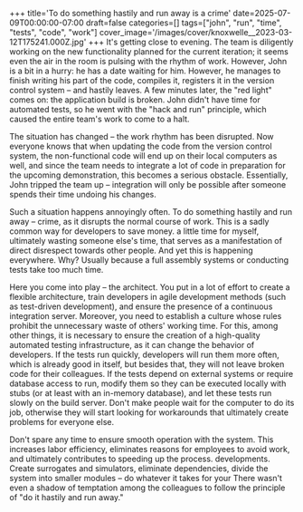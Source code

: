 +++
title='To do something hastily and run away is a crime'
date=2025-07-09T00:00:00-07:00
draft=false
categories=[]
tags=["john", "run", "time", "tests", "code", "work"]
cover_image='/images/cover/knoxwelle__2023-03-12T175241.000Z.jpg'
+++
It's getting close to evening. The team is diligently working on the new functionality planned for the current iteration; it seems even the air in the room is pulsing with the rhythm of work. However, John is a bit in a hurry: he has a date waiting for him. However, he manages to finish writing his part of the code, compiles it, registers it in the version control system – and hastily leaves.
A few minutes later, the "red light" comes on: the application build is broken. John didn't have time for automated tests, so he went with the "hack and run" principle, which caused the entire team's work to come to a halt.

The situation has changed – the work rhythm has been disrupted. Now everyone knows that when updating the code from the version control system, the non-functional code will end up on their local computers as well, and since the team needs to integrate a lot of code in preparation for the upcoming demonstration, this becomes a serious obstacle. Essentially, John tripped the team up – integration will only be possible after someone spends their time undoing his changes.

Such a situation happens annoyingly often. To do something hastily and run away –
crime, as it disrupts the normal course of work.
This is a sadly common way for developers to save money.
a little time for myself, ultimately wasting someone else's time,
that serves as a manifestation of direct disrespect towards other people. And yet this
is happening everywhere. Why? Usually because a full assembly
systems or conducting tests take too much time.

Here you come into play – the architect. You put in a lot of effort to create a flexible architecture, train developers in agile development methods (such as test-driven development), and ensure the presence of a continuous integration server. Moreover, you need to establish a culture whose rules prohibit the unnecessary waste of others' working time. For this, among other things, it is necessary to ensure the creation of a high-quality automated testing infrastructure, as it can change the behavior of developers. If the tests run quickly, developers will run them more often, which is already good in itself, but besides that, they will not leave broken code for their colleagues. If the tests depend on external systems or require database access to run, modify them so they can be executed locally with stubs (or at least with an in-memory database), and let these tests run slowly on the build server. Don't make people wait for the computer to do its job, otherwise they will start looking for workarounds that ultimately create problems for everyone else.

Don't spare any time to ensure smooth operation with the system.
This increases labor efficiency, eliminates reasons for employees to avoid work, and ultimately contributes to speeding up the process.
developments. Create surrogates and simulators, eliminate dependencies,
divide the system into smaller modules – do whatever it takes for your
There wasn't even a shadow of temptation among the colleagues to follow the principle of "do it hastily and run away."